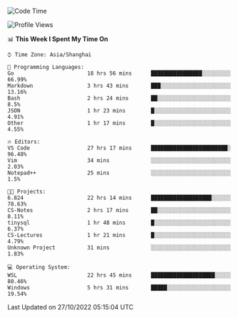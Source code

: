 <!--START_SECTION:waka-->
![Code Time](http://img.shields.io/badge/Code%20Time-265%20hrs%2031%20mins-blue)

![Profile Views](http://img.shields.io/badge/Profile%20Views-7-blue)

📊 **This Week I Spent My Time On** 

```text
⌚︎ Time Zone: Asia/Shanghai

💬 Programming Languages: 
Go                       18 hrs 56 mins      ████████████████░░░░░░░░░   66.99% 
Markdown                 3 hrs 43 mins       ███░░░░░░░░░░░░░░░░░░░░░░   13.16% 
Bash                     2 hrs 24 mins       ██░░░░░░░░░░░░░░░░░░░░░░░   8.5% 
JSON                     1 hr 23 mins        █░░░░░░░░░░░░░░░░░░░░░░░░   4.91% 
Other                    1 hr 17 mins        █░░░░░░░░░░░░░░░░░░░░░░░░   4.55%

🔥 Editors: 
VS Code                  27 hrs 17 mins      ████████████████████████░   96.48% 
Vim                      34 mins             ░░░░░░░░░░░░░░░░░░░░░░░░░   2.03% 
Notepad++                25 mins             ░░░░░░░░░░░░░░░░░░░░░░░░░   1.5%

🐱‍💻 Projects: 
6.824                    22 hrs 14 mins      ███████████████████░░░░░░   78.63% 
CS-Notes                 2 hrs 17 mins       ██░░░░░░░░░░░░░░░░░░░░░░░   8.11% 
tinysql                  1 hr 48 mins        █░░░░░░░░░░░░░░░░░░░░░░░░   6.37% 
CS-Lectures              1 hr 21 mins        █░░░░░░░░░░░░░░░░░░░░░░░░   4.79% 
Unknown Project          31 mins             ░░░░░░░░░░░░░░░░░░░░░░░░░   1.83%

💻 Operating System: 
WSL                      22 hrs 45 mins      ████████████████████░░░░░   80.46% 
Windows                  5 hrs 31 mins       █████░░░░░░░░░░░░░░░░░░░░   19.54%

```


 Last Updated on 27/10/2022 05:15:04 UTC
<!--END_SECTION:waka-->